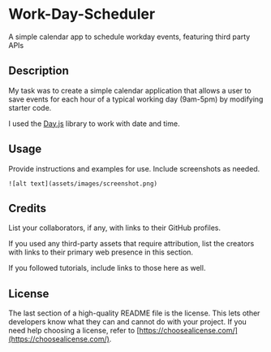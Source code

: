 # Work-Day-Scheduler
A simple calendar app to schedule workday events, featuring third party APIs

## Description 

My task was to create a simple calendar application that allows a user to save events for each hour of a typical working day (9am-5pm) by modifying starter code. 

I used the [Day.js](https://day.js.org/en/) library to work with date and time. 

## Usage

Provide instructions and examples for use. Include screenshots as needed.

    ![alt text](assets/images/screenshot.png)

## Credits

List your collaborators, if any, with links to their GitHub profiles.

If you used any third-party assets that require attribution, list the creators with links to their primary web presence in this section.

If you followed tutorials, include links to those here as well.

## License

The last section of a high-quality README file is the license. This lets other developers know what they can and cannot do with your project. If you need help choosing a license, refer to [https://choosealicense.com/](https://choosealicense.com/).



